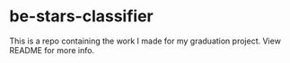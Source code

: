 # be-stars-classifier
This is a repo containing the work I made for my graduation project. View README for more info.
